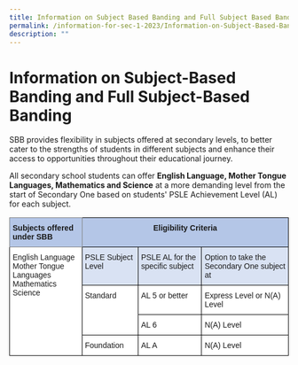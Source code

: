 ```yaml
---
title: Information on Subject Based Banding and Full Subject Based Banding
permalink: /information-for-sec-1-2023/Information-on-Subject-Based-Banding-and-Full-Subject-Based-Banding/
description: ""
---
```

Information on Subject-Based Banding and Full Subject-Based Banding
===================================================================

SBB provides flexibility in subjects offered at secondary levels, to better cater to the strengths of students in different subjects and enhance their access to opportunities throughout their educational journey.

All secondary school students can offer <b>English Language, Mother Tongue Languages, Mathematics and Science</b> at a more demanding level from the start of Secondary One based on students' PSLE Achievement Level (AL) for each subject.


<style type="text/css">
.tg  {border-collapse:collapse;border-spacing:0;}
.tg td{border-color:black;border-style:solid;border-width:1px;font-family:Arial, sans-serif;font-size:14px;
  overflow:hidden;padding:10px 5px;word-break:normal;}
.tg th{border-color:black;border-style:solid;border-width:1px;font-family:Arial, sans-serif;font-size:14px;
  font-weight:normal;overflow:hidden;padding:10px 5px;word-break:normal;}
.tg .tg-ba4e{background-color:#B4C6E7;font-weight:bold;text-align:center;vertical-align:top}
.tg .tg-gm9x{background-color:#D9E2F3;text-align:left;vertical-align:top}
.tg .tg-onbb{background-color:#B4C6E7;border-color:inherit;font-weight:bold;text-align:left;vertical-align:top}
.tg .tg-ktyi{background-color:#FFF;text-align:left;vertical-align:top}
</style>
<table class="tg">
<thead>
  <tr>
    <th class="tg-onbb">Subjects offered under SBB</th>
    <th class="tg-ba4e" colspan="3">Eligibility Criteria</th>
  </tr>
</thead>
<tbody>
  <tr>
    <td class="tg-ktyi" rowspan="4">English Language<br>Mother Tongue Languages<br>Mathematics<br>Science</td>
    <td class="tg-gm9x">PSLE Subject Level</td>
    <td class="tg-gm9x">PSLE AL for the specific subject</td>
    <td class="tg-gm9x">Option to take the Secondary One subject at</td>
  </tr>
  <tr>
    <td class="tg-ktyi" rowspan="2">Standard</td>
    <td class="tg-ktyi">AL 5 or better</td>
    <td class="tg-ktyi">Express Level or N(A) Level</td>
  </tr>
  <tr>
    <td class="tg-ktyi">AL 6</td>
    <td class="tg-ktyi">N(A) Level</td>
  </tr>
  <tr>
    <td class="tg-ktyi">Foundation</td>
    <td class="tg-ktyi">AL A</td>
    <td class="tg-ktyi">N(A) Level</td>
  </tr>
</tbody>
</table>